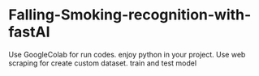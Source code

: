 # Falling-Smoking-recognition-with-fastAI
Use GoogleColab for run codes.
enjoy python in your project. 
Use web scraping for create custom dataset.
train and test model
